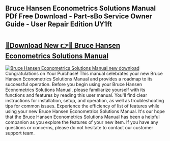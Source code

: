 ## Bruce Hansen Econometrics Solutions Manual PDf Free Download - Part-sBo Service Owner Guide - User Repair Edition UY1ft

# <h2><a href="http://bc39097.oget.top/?id=Bruce+Hansen+Econometrics+Solutions+Manual">🔗Download New 👉🔴 Bruce Hansen Econometrics Solutions Manual</a></h2>

[![Bruce Hansen Econometrics Solutions Manual new download](https://i.imgur.com/5g1atiW.png)](http://bc39097.oget.top/?id=Bruce+Hansen+Econometrics+Solutions+Manual)
Congratulations on Your Purchase! This manual celebrates your new Bruce Hansen Econometrics Solutions Manual and provides a roadmap to its successful operation. Before you begin using your Bruce Hansen Econometrics Solutions Manual, please familiarize yourself with its functions and features by reading this user manual. You'll find clear instructions for installation, setup, and operation, as well as troubleshooting tips for common issues. Experience the efficiency of list of features while using your new Bruce Hansen Econometrics Solutions Manual. It's our hope that the Bruce Hansen Econometrics Solutions Manual has been a helpful companion as you explore the features of your new item. If you have any questions or concerns, please do not hesitate to contact our customer support team.
